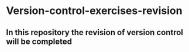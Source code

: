 # Version-control-exercises-revision
## In this repository the revision of version control will be completed
